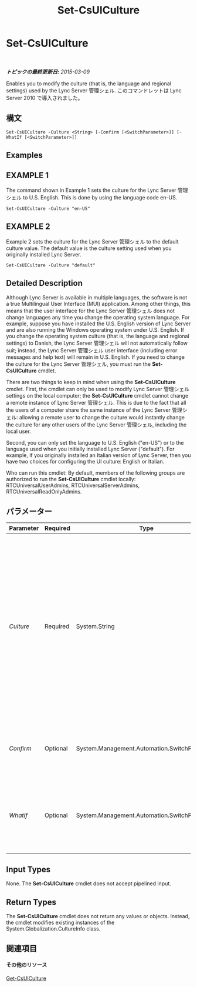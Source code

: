 ﻿---
title: Set-CsUICulture
TOCTitle: Set-CsUICulture
ms:assetid: 53fbc126-1df9-4ea0-8055-4e9530ab89d6
ms:mtpsurl: https://technet.microsoft.com/ja-jp/library/Gg398354(v=OCS.15)
ms:contentKeyID: 48272101
ms.date: 05/19/2016
mtps_version: v=OCS.15
ms.translationtype: HT
---

# Set-CsUICulture

 

_**トピックの最終更新日:** 2015-03-09_

Enables you to modify the culture (that is, the language and regional settings) used by the Lync Server 管理シェル. このコマンドレットは Lync Server 2010 で導入されました。

## 構文

    Set-CsUICulture -Culture <String> [-Confirm [<SwitchParameter>]] [-WhatIf [<SwitchParameter>]]

## Examples

## EXAMPLE 1

The command shown in Example 1 sets the culture for the Lync Server 管理シェル to U.S. English. This is done by using the language code en-US.

    Set-CsUICulture -Culture "en-US"

## EXAMPLE 2

Example 2 sets the culture for the Lync Server 管理シェル to the default culture value. The default value is the culture setting used when you originally installed Lync Server.

    Set-CsUICulture -Culture "default"

## Detailed Description

Although Lync Server is available in multiple languages, the software is not a true Multilingual User Interface (MUI) application. Among other things, this means that the user interface for the Lync Server 管理シェル does not change languages any time you change the operating system language. For example, suppose you have installed the U.S. English version of Lync Server and are also running the Windows operating system under U.S. English. If you change the operating system culture (that is, the language and regional settings) to Danish, the Lync Server 管理シェル will not automatically follow suit; instead, the Lync Server 管理シェル user interface (including error messages and help text) will remain in U.S. English. If you need to change the culture for the Lync Server 管理シェル, you must run the **Set-CsUICulture** cmdlet.

There are two things to keep in mind when using the **Set-CsUICulture** cmdlet. First, the cmdlet can only be used to modify Lync Server 管理シェル settings on the local computer; the **Set-CsUICulture** cmdlet cannot change a remote instance of Lync Server 管理シェル. This is due to the fact that all the users of a computer share the same instance of the Lync Server 管理シェル: allowing a remote user to change the culture would instantly change the culture for any other users of the Lync Server 管理シェル, including the local user.

Second, you can only set the language to U.S. English ("en-US") or to the language used when you initially installed Lync Server ("default"). For example, if you originally installed an Italian version of Lync Server, then you have two choices for configuring the UI culture: English or Italian.

Who can run this cmdlet: By default, members of the following groups are authorized to run the **Set-CsUICulture** cmdlet locally: RTCUniversalUserAdmins, RTCUniversalServerAdmins, RTCUniversalReadOnlyAdmins.

## パラメーター


<table>
<colgroup>
<col style="width: 25%" />
<col style="width: 25%" />
<col style="width: 25%" />
<col style="width: 25%" />
</colgroup>
<thead>
<tr class="header">
<th>Parameter</th>
<th>Required</th>
<th>Type</th>
<th>Description</th>
</tr>
</thead>
<tbody>
<tr class="odd">
<td><p><em>Culture</em></p></td>
<td><p>Required</p></td>
<td><p>System.String</p></td>
<td><p>Enables you to specify the culture used for the Lync Server 管理シェル. Set the culture to &quot;en-US&quot; for U.S. English, or set the culture to &quot;default&quot; to use the language used when you originally installed Lync Server.</p></td>
</tr>
<tr class="even">
<td><p><em>Confirm</em></p></td>
<td><p>Optional</p></td>
<td><p>System.Management.Automation.SwitchParameter</p></td>
<td><p>コマンドの実行前に確認メッセージが表示されます。</p></td>
</tr>
<tr class="odd">
<td><p><em>WhatIf</em></p></td>
<td><p>Optional</p></td>
<td><p>System.Management.Automation.SwitchParameter</p></td>
<td><p>実際にコマンドを実行しなくてもコマンドの実行結果がわかります。</p></td>
</tr>
</tbody>
</table>


## Input Types

None. The **Set-CsUICulture** cmdlet does not accept pipelined input.

## Return Types

The **Set-CsUICulture** cmdlet does not return any values or objects. Instead, the cmdlet modifies existing instances of the System.Globalization.CultureInfo class.

## 関連項目

#### その他のリソース

[Get-CsUICulture](get-csuiculture.md)

